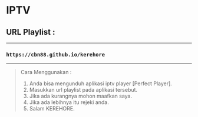 # IPTV

## URL Playlist :
---

### ``` https://cbn88.github.io/kerehore ```

---
> Cara Menggunakan :
> 1. Anda bisa mengunduh aplikasi iptv player [Perfect Player].
> 2. Masukkan url playlist pada aplikasi tersebut.
> 3. Jika ada kurangnya mohon maafkan saya.
> 4. Jika ada lebihnya itu rejeki anda.
> 5. Salam KEREHORE.

